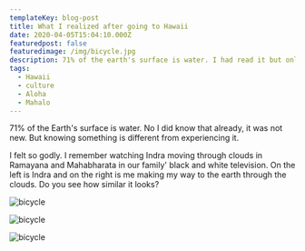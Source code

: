```yaml
---
templateKey: blog-post
title: What I realized after going to Hawaii
date: 2020-04-05T15:04:10.000Z
featuredpost: false
featuredimage: /img/bicycle.jpg
description: 71% of the earth's surface is water. I had read it but only after visiting Hawaii, I became fully aware that there really is a lot of water on Earth. And hence I signed up for swimming lessons.
tags:
  - Hawaii
  - culture
  - Aloha
  - Mahalo
---
```


71% of the Earth's surface is water. No I did know that already, it was not new. But knowing something is different from experiencing it. 


I felt so godly. I remember watching Indra moving through clouds in Ramayana and Mahabharata in our family' black and white television. On the left is Indra and on the right is me making my way to the earth through the clouds. Do you see how similar it looks?


![bicycle](/img/indra.jpg)

![bicycle](/img/skydive.jpeg)

![bicycle](/img/skydive.png)